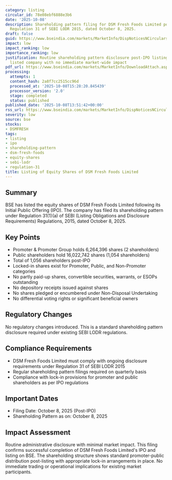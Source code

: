 ```yaml
---
category: listing
circular_id: 78e08ebf6888e3b6
date: '2025-10-08'
description: Shareholding pattern filing for DSM Fresh Foods Limited post-IPO under
  Regulation 31 of SEBI LODR 2015, dated October 8, 2025.
draft: false
guid: https://www.bseindia.com/markets/MarketInfo/DispNoticesNCirculars.aspx?Noticeid={39FB0F00-6818-417A-B72A-C583619C6D8A}&noticeno=20251008-53&dt=10/08/2025&icount=53&totcount=62&flag=0
impact: low
impact_ranking: low
importance_ranking: low
justification: Routine shareholding pattern disclosure post-IPO listing for a newly
  listed company with no immediate market-wide impact
pdf_url: https://www.bseindia.com/markets/MarketInfo/DownloadAttach.aspx?id=20251008-53&attachedId=4a9e0782-c415-4a36-9ec7-384a63ea9de6
processing:
  attempts: 1
  content_hash: 2a8f7cc2515cc96d
  processed_at: '2025-10-08T15:28:20.845439'
  processor_version: '2.0'
  stage: completed
  status: published
published_date: '2025-10-08T13:51:42+00:00'
rss_url: https://www.bseindia.com/markets/MarketInfo/DispNoticesNCirculars.aspx?Noticeid={39FB0F00-6818-417A-B72A-C583619C6D8A}&noticeno=20251008-53&dt=10/08/2025&icount=53&totcount=62&flag=0
severity: low
source: bse
stocks:
- DSMFRESH
tags:
- listing
- ipo
- shareholding-pattern
- dsm-fresh-foods
- equity-shares
- sebi-lodr
- regulation-31
title: Listing of Equity Shares of DSM Fresh Foods Limited
---
```


## Summary

BSE has listed the equity shares of DSM Fresh Foods Limited following its Initial Public Offering (IPO). The company has filed its shareholding pattern under Regulation 31(1)(a) of SEBI (Listing Obligations and Disclosure Requirements) Regulations, 2015, dated October 8, 2025.

## Key Points

- Promoter & Promoter Group holds 6,264,396 shares (2 shareholders)
- Public shareholders hold 16,022,742 shares (1,054 shareholders)
- Total of 1,056 shareholders post-IPO
- Locked-in shares exist for Promoter, Public, and Non-Promoter categories
- No partly paid-up shares, convertible securities, warrants, or ESOPs outstanding
- No depository receipts issued against shares
- No shares pledged or encumbered under Non-Disposal Undertaking
- No differential voting rights or significant beneficial owners

## Regulatory Changes

No regulatory changes introduced. This is a standard shareholding pattern disclosure required under existing SEBI LODR regulations.

## Compliance Requirements

- DSM Fresh Foods Limited must comply with ongoing disclosure requirements under Regulation 31 of SEBI LODR 2015
- Regular shareholding pattern filings required on quarterly basis
- Compliance with lock-in provisions for promoter and public shareholders as per IPO regulations

## Important Dates

- Filing Date: October 8, 2025 (Post-IPO)
- Shareholding Pattern as on: October 8, 2025

## Impact Assessment

Routine administrative disclosure with minimal market impact. This filing confirms successful completion of DSM Fresh Foods Limited's IPO and listing on BSE. The shareholding structure shows standard promoter-public distribution post-listing with appropriate lock-in arrangements in place. No immediate trading or operational implications for existing market participants.